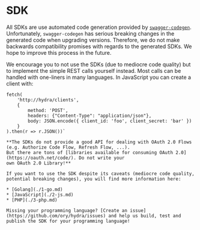 # SDK

All SDKs are use automated code generation provided by [`swagger-codegen`](https://github.com/swagger-api/swagger-codegen).
Unfortunately, `swagger-codegen` has serious breaking changes in the generated code when upgrading versions. Therefore,
we do not make backwards compatibility promises with regards to the generated SDKs. We hope to improve this process
in the future.

We encourage you to not use the SDKs (due to mediocre code quality) but to implement the simple REST
calls yourself instead. Most calls can be handled with one-liners in many languages. In JavaScript you can create
a client with:

```
fetch(
    'http://hydra/clients',
    {
        method: 'POST',
        headers: {"Content-Type": "application/json"},
        body: JSON.encode({ client_id: 'foo', client_secret: 'bar' })
    }
).then(r => r.JSON())`

**The SDKs do not provide a good API for dealing with OAuth 2.0 Flows (e.g. Authorize Code Flow, Refresh Flow, ...).
But there are tons of [libraries available for consuming OAuth 2.0](https://oauth.net/code/). Do not write your
own OAuth 2.0 Library!**

If you want to use the SDK despite its caveats (mediocre code quality, potential breaking changes), you will find more information here:

* [Golang](./1-go.md)
* [JavaScript](./2-js.md)
* [PHP](./3-php.md)

Missing your programming language? [Create an issue](https://github.com/ory/hydra/issues) and help us build, test and publish the SDK for your programming language!
